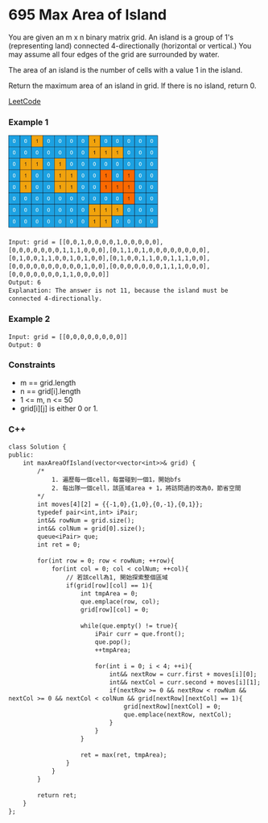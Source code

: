 # 695 Max Area of Island

You are given an m x n binary matrix grid. An island is a group of 1's (representing land) connected 4-directionally (horizontal or vertical.) You may assume all four edges of the grid are surrounded by water.

The area of an island is the number of cells with a value 1 in the island.

Return the maximum area of an island in grid. If there is no island, return 0.
  
[LeetCode](https://leetcode.cn/problems/max-area-of-island/)

### Example 1

<img src="img/695_1.jpg" width = "300"/>

```
Input: grid = [[0,0,1,0,0,0,0,1,0,0,0,0,0],[0,0,0,0,0,0,0,1,1,1,0,0,0],[0,1,1,0,1,0,0,0,0,0,0,0,0],[0,1,0,0,1,1,0,0,1,0,1,0,0],[0,1,0,0,1,1,0,0,1,1,1,0,0],[0,0,0,0,0,0,0,0,0,0,1,0,0],[0,0,0,0,0,0,0,1,1,1,0,0,0],[0,0,0,0,0,0,0,1,1,0,0,0,0]]
Output: 6
Explanation: The answer is not 11, because the island must be connected 4-directionally.
```

### Example 2

```
Input: grid = [[0,0,0,0,0,0,0,0]]
Output: 0
```

### Constraints

* m == grid.length
* n == grid[i].length
* 1 <= m, n <= 50
* grid[i][j] is either 0 or 1.

### C++ 

```
class Solution {
public:
    int maxAreaOfIsland(vector<vector<int>>& grid) {
        /*
            1. 遍歷每一個cell，每當碰到一個1，開始bfs
            2. 每出隊一個cell，該區域area + 1，將訪問過的改為0，節省空間
        */
        int moves[4][2] = {{-1,0},{1,0},{0,-1},{0,1}};
        typedef pair<int,int> iPair;
        int&& rowNum = grid.size();
        int&& colNum = grid[0].size();
        queue<iPair> que;
        int ret = 0;

        for(int row = 0; row < rowNum; ++row){
            for(int col = 0; col < colNum; ++col){
                // 若該cell為1, 開始探索整個區域
                if(grid[row][col] == 1){
                    int tmpArea = 0;
                    que.emplace(row, col);
                    grid[row][col] = 0;

                    while(que.empty() != true){
                        iPair curr = que.front();
                        que.pop();
                        ++tmpArea;

                        for(int i = 0; i < 4; ++i){
                            int&& nextRow = curr.first + moves[i][0];
                            int&& nextCol = curr.second + moves[i][1];
                            if(nextRow >= 0 && nextRow < rowNum && nextCol >= 0 && nextCol < colNum && grid[nextRow][nextCol] == 1){
                                grid[nextRow][nextCol] = 0;
                                que.emplace(nextRow, nextCol);
                            }
                        }
                    }

                    ret = max(ret, tmpArea);
                }
            }
        }

        return ret;       
    }
};
```